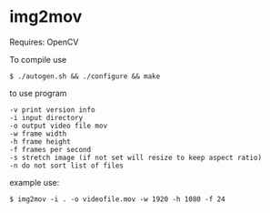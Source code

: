 # img2mov

Requires: OpenCV

To compile use

	$ ./autogen.sh && ./configure && make 
	
to use program

	-v print version info
	-i input directory
	-o output video file mov
	-w frame width
	-h frame height
	-f frames per second
	-s stretch image (if not set will resize to keep aspect ratio)
	-n do not sort list of files
	
example use:

	$ img2mov -i . -o videofile.mov -w 1920 -h 1080 -f 24 

	
